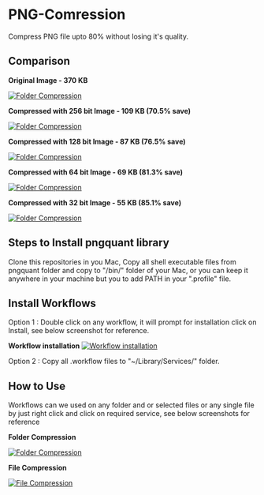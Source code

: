 PNG-Comression
==============

Compress PNG file upto 80% without losing it's quality.

Comparison
-----------
**Original Image - 370 KB**

[![Folder Compression](https://raw.githubusercontent.com/jay2503/PNG-Comression/master/Examples/bike_original.png)](#FolderCompression)

**Compressed with 256 bit Image - 109 KB (70.5% save)**

[![Folder Compression](https://raw.githubusercontent.com/jay2503/PNG-Comression/master/Examples/bike_256bit.png)](#FolderCompression)

**Compressed with 128 bit Image - 87 KB (76.5% save)**

[![Folder Compression](https://raw.githubusercontent.com/jay2503/PNG-Comression/master/Examples/bike_128bit.png)](#FolderCompression)

**Compressed with 64 bit Image - 69 KB (81.3% save)**

[![Folder Compression](https://raw.githubusercontent.com/jay2503/PNG-Comression/master/Examples/bike_64bit.png)](#FolderCompression)

**Compressed with 32 bit Image - 55 KB (85.1% save)**

[![Folder Compression](https://raw.githubusercontent.com/jay2503/PNG-Comression/master/Examples/bike_32bit.png)](#FolderCompression)


Steps to Install pngquant library
-----------

Clone this repositories in you Mac, Copy all shell executable files from pngquant folder and copy to "/bin/" folder of your Mac, or you can keep it anywhere in your machine but you to add PATH in your ".profile" file.

Install Workflows
-----------

Option 1 : Double click on any workflow, it will prompt for installation click on Install, see below screenshot for reference.

**Workflow installation**
[![Workflow installation](https://raw.githubusercontent.com/jay2503/PNG-Comression/master/Screenshots/Workflow.png)](#Workflow)

Option 2 : Copy all .workflow files to "~/Library/Services/" folder.

How to Use
-----------

Workflows can we used on any folder and or selected files or any single file by just right click and click on required service, see below screenshots for reference

**Folder Compression**

[![Folder Compression](https://raw.githubusercontent.com/jay2503/PNG-Comression/master/Screenshots/FolderCompression.png)](#FolderCompression)


**File Compression**

[![File Compression](https://raw.githubusercontent.com/jay2503/PNG-Comression/master/Screenshots/FileCompression.png)](#FileCompression)


